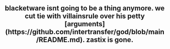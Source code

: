 <div align="center">
  <h2>blacketware isnt going to be a thing anymore. we cut tie with villainsrule over his petty [arguments](https://github.com/intertransfer/god/blob/main/README.md). zastix is gone.</h2>
<div>
